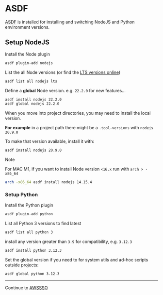 [ASDF]: http://asdf-vm.com/

# ASDF

[ASDF] is installed for installing and switching NodeJS and Python environment versions.

## Setup NodeJS

Install the Node plugin

```sh
asdf plugin-add nodejs
```

List the all Node versions (or find the [LTS versions
online](https://nodejs.org/en/about/previous-releases))

```sh
asdf list all nodejs lts
```

Define a **global** Node version. e.g. `22.2.0` for new features...

```sh
asdf install nodejs 22.2.0
asdf global nodejs 22.2.0
```

When you move into project directories, you may need to install the local version.

**For example** in a project path there might be a `.tool-versions` with `nodejs 20.9.0`

To make that version available, install it with:

```sh
asdf install nodejs 20.9.0
```

> [!NOTE]
> For MAC M1, if you want to install Node version `<16.x` run with `arch > -x86_64`

```sh
arch -x86_64 asdf install nodejs 14.15.4
```

### Setup Python

Install the Python plugin

```sh
asdf plugin-add python
```

List all Python 3 versions to find latest

```sh
asdf list all python 3
```

install any version greater than `3.9` for compatibility, e.g. `3.12.3`

```sh
asdf install python 3.12.3
```

Set the global version if you need to for system utils and ad-hoc scripts outside projects:

```sh
asdf global python 3.12.3
```

---
Continue to [AWSSSO](./AWSSSO.md)
